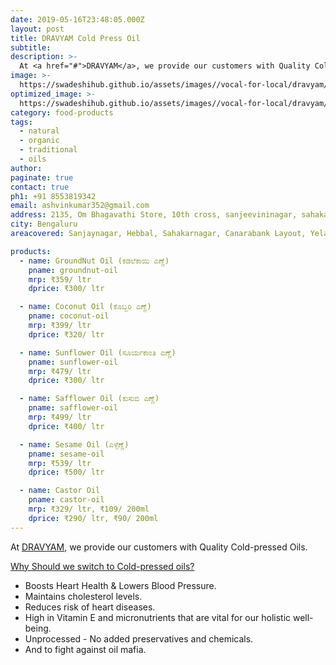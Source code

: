 ```yaml
---
date: 2019-05-16T23:48:05.000Z
layout: post
title: DRAVYAM Cold Press Oil
subtitle: 
description: >-
  At <a href="#">DRAVYAM</a>, we provide our customers with Quality Cold-pressed Oils.
image: >-
  https://swadeshihub.github.io/assets/images//vocal-for-local/dravyam/slider1.jpeg
optimized_image: >-
  https://swadeshihub.github.io/assets/images//vocal-for-local/dravyam/slider1.jpeg
category: food-products
tags:
  - natural
  - organic
  - traditional
  - oils
author: 
paginate: true
contact: true
ph1: +91 8553819342
email: ashvinkumar352@gmail.com
address: 2135, Om Bhagavathi Store, 10th cross, sanjeevininagar, sahakarnagar post, Bangalore-92
city: Bengaluru
areacovered: Sanjaynagar, Hebbal, Sahakarnagar, Canarabank Layout, Yelahanka.Nagar

products:
  - name: GroundNut Oil (ಕಡಲೆಕಾಯಿ ಎಣ್ಣೆ)
    pname: groundnut-oil
    mrp: ₹359/ ltr
    dprice: ₹300/ ltr

  - name: Coconut Oil (ಕೊಬ್ಬರಿ ಎಣ್ಣೆ)
    pname: coconut-oil
    mrp: ₹399/ ltr
    dprice: ₹320/ ltr

  - name: Sunflower Oil (ಸೂರ್ಯಕಾಂತಿ ಎಣ್ಣೆ)
    pname: sunflower-oil
    mrp: ₹479/ ltr
    dprice: ₹300/ ltr

  - name: Safflower Oil (ಕುಸುಬಿ ಎಣ್ಣೆ)
    pname: safflower-oil
    mrp: ₹499/ ltr
    dprice: ₹400/ ltr

  - name: Sesame Oil (ಎಳ್ಳೆಣ್ಣೆ)
    pname: sesame-oil
    mrp: ₹539/ ltr
    dprice: ₹500/ ltr

  - name: Castor Oil
    pname: castor-oil
    mrp: ₹329/ ltr, ₹109/ 200ml
    dprice: ₹290/ ltr, ₹90/ 200ml
---
```


  At <a href="#">DRAVYAM</a>, we provide our customers with Quality Cold-pressed Oils.

  <a href="">Why Should we switch to Cold-pressed oils?</a>
  * Boosts Heart Health & Lowers Blood Pressure.
  * Maintains cholesterol levels.
  * Reduces risk of heart diseases.
  * High in Vitamin E and micronutrients that are vital for our holistic well-being.
  * Unprocessed - No added preservatives and chemicals.
  * And to fight against oil mafia.
